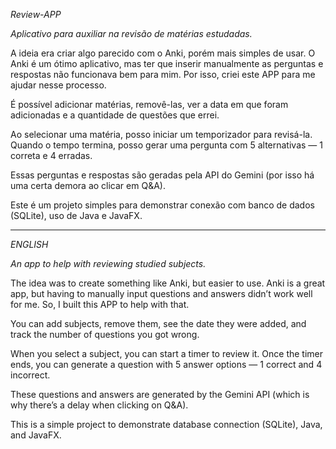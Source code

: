 *Review-APP*

*Aplicativo para auxiliar na revisão de matérias estudadas.*

A ideia era criar algo parecido com o Anki, porém mais simples de usar. O Anki é um ótimo aplicativo, mas ter que inserir manualmente as perguntas e respostas não funcionava bem para mim.
Por isso, criei este APP para me ajudar nesse processo.

É possível adicionar matérias, removê-las, ver a data em que foram adicionadas e a quantidade de questões que errei.

Ao selecionar uma matéria, posso iniciar um temporizador para revisá-la. Quando o tempo termina, posso gerar uma pergunta com 5 alternativas — 1 correta e 4 erradas.

Essas perguntas e respostas são geradas pela API do Gemini (por isso há uma certa demora ao clicar em Q&A).

Este é um projeto simples para demonstrar conexão com banco de dados (SQLite), uso de Java e JavaFX.

-------------------------------------------------------------------------------------------------------------------------------------------------------------------------------------------

*ENGLISH*

*An app to help with reviewing studied subjects.*

The idea was to create something like Anki, but easier to use. Anki is a great app, but having to manually input questions and answers didn’t work well for me.
So, I built this APP to help with that.

You can add subjects, remove them, see the date they were added, and track the number of questions you got wrong.

When you select a subject, you can start a timer to review it. Once the timer ends, you can generate a question with 5 answer options — 1 correct and 4 incorrect.

These questions and answers are generated by the Gemini API (which is why there’s a delay when clicking on Q&A).

This is a simple project to demonstrate database connection (SQLite), Java, and JavaFX.

